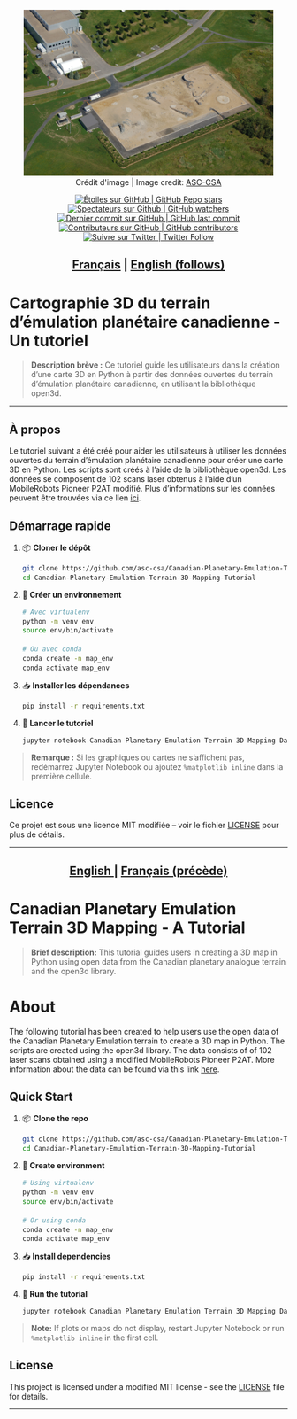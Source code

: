 <p align="center">
   <img src="AT-(Planetary-Analogue-Terrain).jpg" alt="Canadian Planetary Emulation Terrain Image" height=300> 
   <br> Crédit d'image | Image credit: <a href=https://www.asc-csa.gc.ca/eng/multimedia/search/image/8042>ASC-CSA</a>
</p>

<p align="center">
    <a href="#stars">
        <img alt="Étoiles sur GitHub | GitHub Repo stars" src="https://img.shields.io/github/stars/asc-csa/Canadian-Planetary-Emulation-Terrain-3D-Mapping-Tutorial">
    </a>
    <a href="#watchers">
        <img alt="Spectateurs sur Github | GitHub watchers" src="https://img.shields.io/github/watchers/asc-csa/Canadian-Planetary-Emulation-Terrain-3D-Mapping-Tutorial">
    </a>
    <a href="https://github.com/asc-csa/Canadian-Planetary-Emulation-Terrain-3D-Mapping-Tutorial/commits/main">
        <img alt="Dernier commit sur GitHub | GitHub last commit" src="https://img.shields.io/github/last-commit/asc-csa/Canadian-Planetary-Emulation-Terrain-3D-Mapping-Tutorial">
    </a>
    <a href="https://github.com/asc-csa/Canadian-Planetary-Emulation-Terrain-3D-Mapping-Tutorial/graphs/contributors">
        <img alt="Contributeurs sur GitHub | GitHub contributors" src="https://img.shields.io/github/contributors/asc-csa/Canadian-Planetary-Emulation-Terrain-3D-Mapping-Tutorial">
    </a>
    <a href="https://twitter.com/intent/follow?screen_name=csa_asc">
        <img alt="Suivre sur Twitter | Twitter Follow" src="https://img.shields.io/twitter/follow/csa_asc?style=social">
    </a>
</p>

<h2 align="center">
  <a href="#titre-du-projet">Français</a> |
  <a href="#project-title">English (follows)</a>
</h2>

<a id="titre-du-projet"></a>
# Cartographie 3D du terrain d’émulation planétaire canadienne -  Un tutoriel

> **Description brève :**
> Ce tutoriel guide les utilisateurs dans la création d’une carte 3D en Python à partir des données ouvertes du terrain d’émulation planétaire canadienne, en utilisant la bibliothèque open3d.

---

## À propos
Le tutoriel suivant a été créé pour aider les utilisateurs à utiliser les données ouvertes du terrain d’émulation planétaire canadienne pour créer une carte 3D en Python. Les scripts sont créés à l’aide de la bibliothèque open3d.  Les données se composent de 102 scans laser obtenus à l’aide d’un MobileRobots Pioneer P2AT modifié. Plus d’informations sur les données peuvent être trouvées via ce lien [ici](https://donnees-data.asc-csa.gc.ca/en/dataset/65376529-3z6l-6u7e-732sbzy824wa25).

## Démarrage rapide

1. 📦 **Cloner le dépôt**
   ```bash
   git clone https://github.com/asc-csa/Canadian-Planetary-Emulation-Terrain-3D-Mapping-Tutorial.git
   cd Canadian-Planetary-Emulation-Terrain-3D-Mapping-Tutorial
   ```
2. 🐍 **Créer un environnement**
   ```bash
   # Avec virtualenv
   python -m venv env
   source env/bin/activate

   # Ou avec conda
   conda create -n map_env
   conda activate map_env
   ```
3. 📥 **Installer les dépendances**
   ```bash
   pip install -r requirements.txt
   ```
4. 🚀 **Lancer le tutoriel**
   ```bash
   jupyter notebook Canadian Planetary Emulation Terrain 3D Mapping Dataset Tutorial.ipynb
   ```
> **Remarque :** Si les graphiques ou cartes ne s’affichent pas, redémarrez Jupyter Notebook ou ajoutez `%matplotlib inline` dans la première cellule.

## Licence

Ce projet est  sous une licence MIT modifiée – voir le fichier [LICENSE](https://github.com/asc-csa/Canadian-Planetary-Emulation-Terrain-3D-Mapping-Tutorial/blob/main/LICENSE.txt) pour plus de détails.

---

<h2 align="center">
  <a href="#project-title">English </a> |
  <a href="#titre-du-projet">Français (précède)</a>
</h2>

<a id="project-title"></a>
# Canadian Planetary Emulation Terrain 3D Mapping -  A Tutorial 

> **Brief description:**
> This tutorial guides users in creating a 3D map in Python using open data from the Canadian planetary analogue terrain and the open3d library.


# About
The following tutorial has been created to help users use the open data of the Canadian Planetary Emulation terrain to create a 3D map in Python. The scripts are created using the open3d library. The data consists of of 102 laser scans obtained using a modified MobileRobots Pioneer P2AT. More information about the data can be found via this link [here](https://donnees-data.asc-csa.gc.ca/en/dataset/65376529-3z6l-6u7e-732sbzy824wa25).

## Quick Start

1. 📦 **Clone the repo**
   ```bash
   git clone https://github.com/asc-csa/Canadian-Planetary-Emulation-Terrain-3D-Mapping-Tutorial.git
   cd Canadian-Planetary-Emulation-Terrain-3D-Mapping-Tutorial
   ```
2. 🐍 **Create environment**
   ```bash
   # Using virtualenv
   python -m venv env
   source env/bin/activate

   # Or using conda
   conda create -n map_env 
   conda activate map_env
   ```
3. 📥 **Install dependencies**
   ```bash
   pip install -r requirements.txt
   ```
4. 🚀 **Run the tutorial**
   ```bash
   jupyter notebook Canadian Planetary Emulation Terrain 3D Mapping Dataset Tutorial.ipynb
   ```
> **Note:** If plots or maps do not display, restart Jupyter Notebook or run `%matplotlib inline` in the first cell.

## License

This project is licensed under a modified MIT license - see the [LICENSE](https://github.com/asc-csa/Canadian-Planetary-Emulation-Terrain-3D-Mapping-Tutorial/blob/main/LICENSE.txt) file for details.

---
